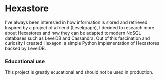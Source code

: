 # Hexastore

I've always been interested in how information is stored and retrieved. Inspired by a project of a friend (Levelgraph), I decided to research more about Hexastores and how they can be adapted to modern NoSQL databases such as LevelDB and Cassandra. Out of this fascination and curiosity I created Hexagon: a simple Python implementation of Hexastores backed by LevelDB.

### Educational use

This project is greatly educational and should not be used in production.
